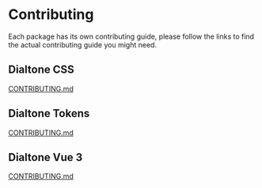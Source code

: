 # Contributing

Each package has its own contributing guide, please follow the links to find the actual contributing guide you might 
need.

## Dialtone CSS
[CONTRIBUTING.md](../packages/dialtone/.github/CONTRIBUTING.md)

## Dialtone Tokens
[CONTRIBUTING.md](../packages/dialtone-tokens/.github/CONTRIBUTING.md)

## Dialtone Vue 3
[CONTRIBUTING.md](../packages/dialtone-vue3/.github/CONTRIBUTING.md)